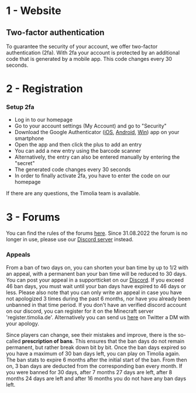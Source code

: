 # 1 - Website

## Two-factor authentication
To guarantee the security of your account, we offer two-factor authentication (2fa).
With 2fa your account is protected by an additional code that is generated by a mobile app.
This code changes every 30 seconds.

# 2 - Registration

### Setup 2fa
- Log in to our homepage
- Go to your account settings (My Account) and go to "Security"
- Download the Google Authenticator ([iOS](https://itunes.apple.com/de/app/google-authenticator/id388497605), [Android](https://play.google.com/store/apps/details?id=com.google.android.apps.authenticator2), [Win](https://www.microsoft.com/de-de/store/p/microsoft-authenticator/9nblgggzmcj6)) app on your smartphone
- Open the app and then click the plus to add an entry
- You can add a new entry using the barcode scanner
- Alternatively, the entry can also be entered manually by entering the "secret"
- The generated code changes every 30 seconds
- In order to finally activate 2fa, you have to enter the code on our homepage

If there are any questions, the Timolia team is available.

# 3 - Forums
You can find the rules of the forums [here](/rules/forum/).
Since 31.08.2022 the forum is no longer in use, please use our [Discord server](https://timolia.de/discord) instead.

### Appeals
From a ban of two days on, you can shorten your ban time by up to 1/2 with an appeal, with a permanent ban your 
ban time will be reduced to 30 days.
You can post your appeal in a supportticket on our [Discord](https://timolia.de/discord).
If you exceed 46 ban days, you must wait until your ban days have expired to 46 days or less.
Please also note that you can only write an appeal in case you have not apologized 3 times during the past 6 months, nor have you already been unbanned in that time period.
If you don't have an verified discord account on our discord, you can register for it on the Minecraft server 'register.timolia.de'.
Alternatively you can send 
us <a href="https://twitter.com/messages/compose?recipient_id=385909409" target="_blank">here</a> on Twitter a DM 
with your apology.

Since players can change, see their mistakes and improve, there is the so-called <strong>prescription of bans</strong>. 
This ensures that the ban days do not remain permanent, but rather break down bit by bit. Once the ban days expired 
so you have a maximum of 30 ban days left, you can play on Timolia again. The ban stats to expire 6 months after the 
initial start of the ban. From then on, 3 ban days are deducted from the corresponding ban every month. If you were 
banned for 30 days, after 7 months 27 days are left, after 8 months 24 days are left and after 16 months you do not have any ban days left.
